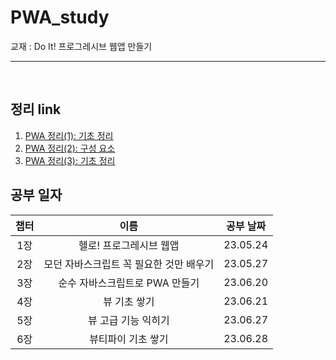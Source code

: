 # PWA_study
교재 : Do It! 프로그레시브 웹앱 만들기
<hr><br>

## 정리 link
1. [PWA 정리(1): 기초 정리](https://parksomin23.github.io/%EB%A9%94%EB%AA%A8/pwa-1/)
2. [PWA 정리(2): 구성 요소](https://parksomin23.github.io/%EB%A9%94%EB%AA%A8/pwa-2/)
3. [PWA 정리(3): 기초 정리](https://parksomin23.github.io/%EB%A9%94%EB%AA%A8/pwa-3/)

## 공부 일자
|챕터| 이름 | 공부 날짜 |
|:--:|:--:|:--:|
|1장| 헬로! 프로그레시브 웹앱  | 23.05.24 |
|2장| 모던 자바스크립트 꼭 필요한 것만 배우기 | 23.05.27 |
|3장| 순수 자바스크립트로 PWA 만들기 | 23.06.20 |
|4장| 뷰 기초 쌓기 | 23.06.21 |
|5장| 뷰 고급 기능 익히기| 23.06.27 |
|6장| 뷰티파이 기초 쌓기| 23.06.28 |

